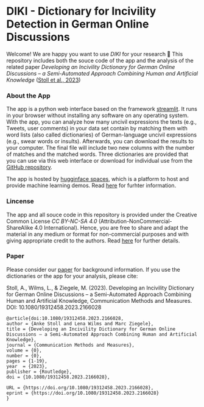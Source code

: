# DIKI - Dictionary for Incivility Detection in German Online Discussions


Welcome! We are happy you want to use *DIKI* for your research 💞 This repository includes both the souce code of the app and the analysis of the related paper *Developing an Incivility Dictionary for German Online Discussions – a Semi-Automated Approach Combining Human and Artificial Knowledge* ([Stoll et al., 2023](https://www.tandfonline.com/doi/full/10.1080/19312458.2023.2166028))


### About the App

The app is a python web interface based on the framework [streamlit](https://docs.streamlit.io/library/get-started). It runs in your browser without installing any software on any operating system.
With the app, you can analyze how many uncivil expressions the texts (e.g., Tweets, user comments) in your data set contain by matching them with word lists (also called dictionaries) of German-language uncivil expressions (e.g., swear words or insults). Afterwards, you can download the results to your computer. The final file will include two new columns with the number of matches and the matched words.
Three dictionaries are provided that you can use via this web interface or download for individual use from the [GitHub repository](https://github.com/ankekat1000/DIKI).

The app is hosted by [hugginface spaces](https://huggingface.co/spaces), which is a platform to host and provide machine learning demos. Read [here](https://huggingface.co/terms-of-service) for furhter information.


### Lincense

The app and all souce code in this repository is provided under the Creative Common License *CC BY-NC-SA 4.0* (Attribution-NonCommercial-ShareAlike 4.0 International). Hence, you are free to share and adapt the material in any medium or format for non-commercial purposes and with giving appropriate credit to the authors. Read [here](https://creativecommons.org/licenses/by-nc-sa/4.0/) for further details.

### Paper

Please consider our [paper](https://www.tandfonline.com/doi/full/10.1080/19312458.2023.2166028?src=) for background information. If you use the dictionaries or the app for your analysis, please cite:

Stoll, A., Wilms, L., & Ziegele, M. (2023). Developing an Incivility Dictionary for German Online Discussions – a Semi-Automated Approach Combining Human and Artificial Knowledge, Communication Methods and Measures. DOI: 10.1080/19312458.2023.2166028

```
@article{doi:10.1080/19312458.2023.2166028,
author = {Anke Stoll and Lena Wilms and Marc Ziegele},
title = {Developing an Incivility Dictionary for German Online Discussions – a Semi-Automated Approach Combining Human and Artificial Knowledge},
journal = {Communication Methods and Measures},
volume = {0},
number = {0},
pages = {1-19},
year  = {2023},
publisher = {Routledge},
doi = {10.1080/19312458.2023.2166028},

URL = {https://doi.org/10.1080/19312458.2023.2166028},
eprint = {https://doi.org/10.1080/19312458.2023.2166028}
}
```

